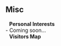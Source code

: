 ## Misc

<h4 style="margin:0 10px 0;">Personal Interests</h4>
- Coming soon...

<h4 style="margin:0 10px 0;">Visitors Map</h4>

<!-- <script type='text/javascript' id='clustrmaps' src='//cdn.clustrmaps.com/map_v2.js?cl=ffffff&w=a&t=n&d=mErswMtIf2K7G41Iql-K1paY9dnbAA1mf0bzUzgiHAs&co=77c2f7&cmo=fc59b3&cmn=685ee5'></script> -->
<center>
<div class="clustrmap-container" style="width: 200px; height: 200px;">
    <script type="text/javascript" id="clstr_globe" src="//clustrmaps.com/globe.js?d=mErswMtIf2K7G41Iql-K1paY9dnbAA1mf0bzUzgiHAs"></script>
</div>
<center>

<style>
.clustrmap-container {
    transform: scale(0.8);
    transform-origin: top left;
    overflow: hidden;
}
</style>


